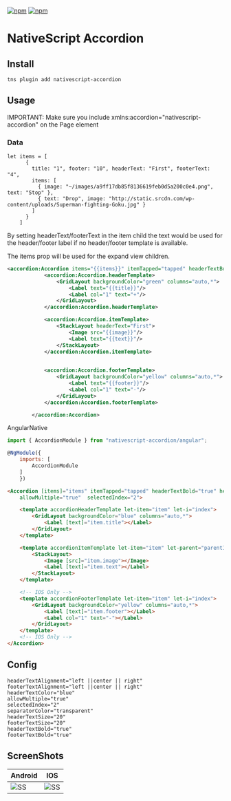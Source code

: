 [![npm](https://img.shields.io/npm/v/nativescript-accordion.svg)](https://www.npmjs.com/package/nativescript-accordion)
[![npm](https://img.shields.io/npm/dt/nativescript-accordion.svg?label=npm%20downloads)](https://www.npmjs.com/package/nativescript-accordion)

# NativeScript Accordion

## Install
`tns plugin add nativescript-accordion`

## Usage

IMPORTANT: Make sure you include xmlns:accordion="nativescript-accordion" on the Page element

### Data

```
let items = [
      {
        title: "1", footer: "10", headerText: "First", footerText: "4",
        items: [
          { image: "~/images/a9ff17db85f8136619feb0d5a200c0e4.png", text: "Stop" },
          { text: "Drop", image: "http://static.srcdn.com/wp-content/uploads/Superman-fighting-Goku.jpg" }
        ]
      }
    ]
```
By setting headerText/footerText in the item child the text would be used for the header/footer label if no header/footer template is available.

The items prop will be used for the expand view children.

```xml
<accordion:Accordion items="{{items}}" itemTapped="tapped" headerTextBold="true" headerTextColor="white" headerColor="pink"  headerTextColor="blue" allowMultiple="true" id="ac" selectedIndex="1">
            <accordion:Accordion.headerTemplate>
                <GridLayout backgroundColor="green" columns="auto,*">
                    <Label text="{{title}}"/>
                    <Label col="1" text="+"/>
                </GridLayout>
            </accordion:Accordion.headerTemplate>

            <accordion:Accordion.itemTemplate>
                <StackLayout headerText="First">
                    <Image src="{{image}}"/>
                    <Label text="{{text}}"/>
                </StackLayout>
            </accordion:Accordion.itemTemplate>
            

            <accordion:Accordion.footerTemplate>
                <GridLayout backgroundColor="yellow" columns="auto,*">
                    <Label text="{{footer}}"/>
                    <Label col="1" text="-"/>
                </GridLayout>
            </accordion:Accordion.footerTemplate>

        </accordion:Accordion>
```

AngularNative

```js
import { AccordionModule } from "nativescript-accordion/angular";

@NgModule({
    imports: [
        AccordionModule
    ]
    })
```

```html
<Accordion [items]="items" itemTapped="tapped" headerTextBold="true" headerTextColor="white" headerColor="pink" headerTextColor="blue"
    allowMultiple="true"  selectedIndex="2">

    <template accordionHeaderTemplate let-item="item" let-i="index">
        <GridLayout backgroundColor="blue" columns="auto,*">
            <Label [text]="item.title"></Label>
        </GridLayout>
    </template>

    <template accordionItemTemplate let-item="item" let-parent="parentIndex" let-even="even" let-child="childIndex">
        <StackLayout>
            <Image [src]="item.image"></Image>
            <Label [text]="item.text"></Label>
        </StackLayout>
    </template>

    <!-- IOS Only -->
    <template accordionFooterTemplate let-item="item" let-i="index">
        <GridLayout backgroundColor="yellow" columns="auto,*">
            <Label [text]="item.footer"></Label>
            <Label col="1" text="-"></Label>
        </GridLayout>
    </template>
    <!-- IOS Only -->
</Accordion>
```

## Config
```
headerTextAlignment="left ||center || right"  
footerTextAlignment="left ||center || right"
headerTextColor="blue" 
allowMultiple="true"
selectedIndex="2"
separatorColor="transparent"
headerTextSize="20"
footerTextSize="20"
headerTextBold="true"
footerTextBold="true"
```


## ScreenShots
Android | IOS
--------|---------
![SS](ss/android.gif?raw=true) | ![SS](ss/ios.gif?raw=true)
